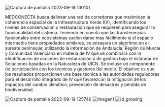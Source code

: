 ![Captura de pantalla 2023-09-19 130101](https://github.com/Aruiz99/MEDCONECTA_test/assets/116668101/3dee5ae0-4099-43e7-b457-0707e61649fd)

MEDCONECTA busca delinear una red de corredores que maximicen la coherencia espacial de la Infraestructura Verde (IV), identificando los niveles de conservación o restauración que se requieren para asegurar la funcionalidad del sistema. Teniendo en cuenta que las transferencias funcionales entre ecosistemas suelen darse más fácilmente si el espacio intermedio tiene propiedades similares, se ensayará un algoritmo en el sureste peninsular, utilizando la información de Andalucía, Región de Murcia y Comunidad Valenciana en materia de IV que se combinará con la identificación de acciones de restauración o de gestión bajo el estándar de Soluciones basadas en la Naturaleza de UICN. Se incluye un componente de participación con los técnicos y gestores del medio. El objetivo es que los resultados proporcionen una base técnica a las autoridades reguladoras para el desarrollo integrado de IV que favorezcan la mitigación de los impactos del cambio climático, prevención de desastres y pérdida de biodiversidad.

![Captura de pantalla 2023-09-19 125746](https://github.com/Aruiz99/MEDCONECTA_test/assets/116668101/f701a90d-7db0-4183-84c2-3b7d4680496d)
![Imagen1](https://github.com/Aruiz99/MEDCONECTA_test/assets/116668101/297974d6-acbb-4164-be66-ae4533cf74d8)
![id_growing](https://github.com/Aruiz99/MEDCONECTA_test/assets/116668101/0b0d89c4-aadb-435b-9bbf-b096f6ba11f0)
